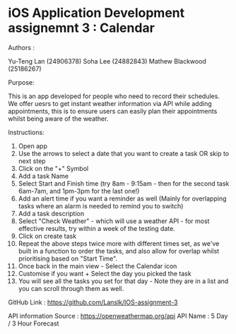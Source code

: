# iOS Application Development assignemnt 3 : Calendar

Authors : 

Yu-Teng Lan         (24906378)
Soha Lee            (24882843)
Mathew Blackwood    (25186267)

Purpose: 

This is an app developed for people who need to record their schedules.
We offer uesrs to get instant weather information via API while adding appointments, this is to ensure users can easily plan their appointments whilst being aware of the weather. 


Instructions: 

1. Open app
2. Use the arrows to select a date that you want to create a task OR skip to next step
4. Click on the "+" Symbol
5. Add a task Name
6. Select Start and Finish time (try 8am - 9:15am - then for the second task 6am-7am, and 1pm-3pm for the last one!)
7. Add an alert time if you want a reminder as well (Mainly for overlapping tasks where an alarm is needed to remind you to switch) 
8. Add a task description 
9. Select "Check Weather" - which will use a weather API - for most effective results, try within a week of the testing date.
10. Click on create task
11. Repeat the above steps twice more with different times set, as we've built in a function to order the tasks, and also allow for overlap whilst prioritising based on "Start Time". 
12. Once back in the main view - Select the Calendar icon
13. Customise if you want + Select the day you picked the task
14. You will see all the tasks you set for that day - Note they are in a list and you can scroll through them as well. 


GitHub Link : https://github.com/Lanslk/IOS-assignment-3

API information
Source : https://openweathermap.org/api
API Name : 5 Day / 3 Hour Forecast
